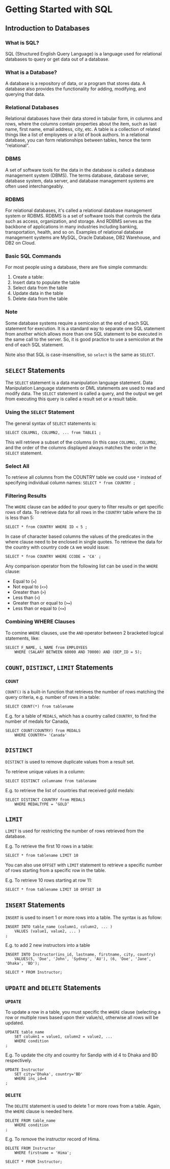# Getting Started with SQL

## Introduction to Databases

### What is SQL?
SQL (Structured English Query Language) is a language used for relational databases to query or get data out of a database.

### What is a Database?
A database is a repository of data, or a program that stores data. A database also provides the functionality for adding, modifying, and querying that data.

### Relational Databases
Relational databases have their data stored in tabular form, in columns and rows, where the columns contain properties about the item, such as last name, first name, email address, city, etc. A table is a collection of related things like a list of employees or a list of book authors. In a relational database, you can form relationships between tables, hence the term “relational”.

### DBMS
A set of software tools for the data in the database is called a database management system (DBMS). The terms database, database server, database system, data server, and database management systems are often used interchangeably.

### RDBMS
For relational databases, it's called a relational database management system or RDBMS. RDBMS is a set of software tools that controls the data such as access, organization, and storage. And RDBMS serves as the backbone of applications in many industries including banking, transportation, health, and so on. Examples of relational database management systems are MySQL, Oracle Database, DB2 Warehouse, and DB2 on Cloud.

### Basic SQL Commands
For most people using a database, there are five simple commands:

1. Create a table:
1. Insert data to populate the table
1. Select data from the table
1. Update data in the table
1. Delete data from the table

### Note
Some database systems require a semicolon at the end of each SQL statement for execution. It is a standard way to separate one SQL statement from another which allows more than one SQL statement to be executed in the same call to the server. So, it is good practice to use a semicolon at the end of each SQL statement.

Note also that SQL is case-insensitive, so `select` is the same as `SELECT`.

## `SELECT` Statements
The `SELECT` statement is a data manipulation language statement. Data Manipulation Language statements or DML statements are used to read and modify data. The `SELECT` statement is called a query, and the output we get from executing this query is called a result set or a result table.

### Using the `SELECT` Statement
The general syntax of `SELECT` statements is:
```
SELECT COLUMN1, COLUMN2, ... from TABLE1 ;
```
This will retrieve a subset of the columns (in this case `COLUMN1, COLUMN2`, and the order of the columns displayed always matches the order in the `SELECT` statement.

### Select All
To retrieve all columns from the COUNTRY table we could use `*` instead of specifying individual column names: 
`SELECT * from COUNTRY ;`

### Filtering Results
The `WHERE` clause can be added to your query to filter results or get specific rows of data. To retrieve data for all rows in the `COUNTRY` table where the `ID` is less than 5:
```
SELECT * from COUNTRY WHERE ID < 5 ;
```
In case of character based columns the values of the predicates in the where clause need to be enclosed in single quotes. To retrieve the data for the country with country code `CA` we would issue:
```
SELECT * from COUNTRY WHERE CCODE = 'CA' ;
```
Any comparison operator from the following list can be used in the `WHERE` clause:
* Equal to (`=`)
* Not equal to (`<>`)
* Greater than (`>`)
* Less than (`<`)
* Greater than or equal to (`>=`)
* Less than or equal to (`<=`)

### Combining WHERE Clauses
To comine `WHERE` clauses, use the `AND` operator between 2 bracketed logical statements, like:
```
SELECT F_NAME, L_NAME from EMPLOYEES
	WHERE (SALARY BETWEEN 60000 AND 70000) AND (DEP_ID = 5);
```

## `COUNT`, `DISTINCT`, `LIMIT` Statements
### `COUNT`
`COUNT()` is a built-in function that retrieves the number of rows matching the query criteria, e.g. number of rows in a table:
```
SELECT COUNT(*) from tablename
```
E.g. for a table of `MEDALS`, which has a country called `COUNTRY`, to find the number of medals for Canada,
```
SELECT COUNT(COUNTRY) from MEDALS
	WHERE COUNTRY= 'Canada' 
```

## `DISTINCT`
`DISTINCT` is used to remove duplicate values from a result set.

To retrieve unique values in a column:
```
SELECT DISTINCT columname from tablename
```
E.g. to retrieve the list of countries that received gold medals:
```
SELECT DISTINCT COUNTRY from MEDALS
	WHERE MEDALTYPE = ‘GOLD’
```

## `LIMIT`
`LIMIT` is used for restricting the number of rows retrieved from the database.

E.g. To retrieve the first 10 rows in a table:
```
SELECT * from tablename LIMIT 10
```

You can also use `OFFSET` with `LIMIT` statement to retrieve a specific number of rows starting from a specific row in the table.

E.g. To retrieve 10 rows starting at row 11:
```
SELECT * from tablename LIMIT 10 OFFSET 10
```

## `INSERT` Statements
`INSERT` is used to insert 1 or more rows into a table. The syntax is as follow:
```
INSERT INTO table_name (column1, column2, ... )
	VALUES (value1, value2, ... )
;
```
E.g. to add 2 new instructors into a table
```
INSERT INTO Instructor(ins_id, lastname, firstname, city, country)
	VALUES(5, 'Doe', 'John', 'Sydney', 'AU'), (6, 'Doe', 'Jane', 'Dhaka', 'BD');
	
SELECT * FROM Instructor;
```
## `UPDATE` and `DELETE` Statements
### `UPDATE`
To update a row in a table, you must specific the `WHERE` clause (selecting a row or multiple rows based upon their value/s), otherwise all rows will be updated.
```
UPDATE table_name
	SET column1 = value1, column2 = value2, ...
	WHERE condition
;
```
E.g. To update the city and country for Sandip with id 4 to Dhaka and BD respectively.
```
UPDATE Instructor 
	SET city='Dhaka', country='BD' 
	WHERE ins_id=4
; 
```
### `DELETE`
The `DELETE` statement is used to delete 1 or more rows from a table. Again, the `WHERE` clause is needed here.
```
DELETE FROM table_name
	WHERE condition
;
```
E.g. To remove the instructor record of Hima.
```
DELETE FROM Instructor
	WHERE firstname = 'Hima';

SELECT * FROM Instructor;
```
